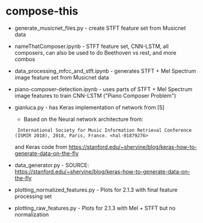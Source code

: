 # compose-this

- generate_musicnet_files.py - create STFT feature set from Musicnet data

- nameThatComposer.ipynb - STFT feature set, CNN-LSTM, all composers, can also be used to do Beethoven vs rest, and more combos

- data_processing_mfcc_and_stft.ipynb - generates STFT + Mel Spectrum image feature set from Musicnet data

- piano-composer-detection.ipynb - uses parts of STFT + Mel Spectrum image features to train CNN-LSTM ("Piano Composer Problem")

- gianluca.py - has Keras implementation of network from [5]
   - Based on the Neural network architecture from: 
   
   ``` Gianluca Micchi. A neural network for composer classification. 
    International Society for Music Information Retrieval Conference (ISMIR 2018), 2018, Paris, France. <hal-01879276>
   ``` 
   and Keras code from https://stanford.edu/~shervine/blog/keras-how-to-generate-data-on-the-fly


- data_generator.py - SOURCE: https://stanford.edu/~shervine/blog/keras-how-to-generate-data-on-the-fly 

- plotting_normalized_features.py - Plots for 2.1.3 with final feature processing set

- plotting_raw_features.py - Plots for 2.1.3 with Mel + STFT but no normalization

